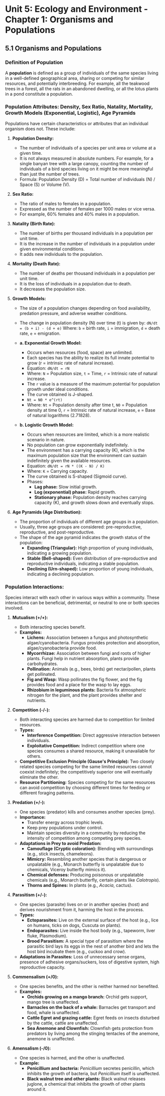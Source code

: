 # Unit 5: Ecology and Environment - Chapter 1: Organisms and Populations

## 5.1 Organisms and Populations

### Definition of Population

A **population** is defined as a group of individuals of the same species living in a well-defined geographical area, sharing or competing for similar resources, and potentially interbreeding. For example, all the teakwood trees in a forest, all the rats in an abandoned dwelling, or all the lotus plants in a pond constitute a population.

### Population Attributes: Density, Sex Ratio, Natality, Mortality, Growth Models (Exponential, Logistic), Age Pyramids

Populations have certain characteristics or attributes that an individual organism does not. These include:

1.  **Population Density:**
    *   The number of individuals of a species per unit area or volume at a given time.
    *   It is not always measured in absolute numbers. For example, for a single banyan tree with a large canopy, counting the number of individuals of a bird species living on it might be more meaningful than just the number of trees.
    *   Formula: Population Density (D) = Total number of individuals (N) / Space (S) or Volume (V).

2.  **Sex Ratio:**
    *   The ratio of males to females in a population.
    *   Expressed as the number of females per 1000 males or vice versa.
    *   For example, 60% females and 40% males in a population.

3.  **Natality (Birth Rate):**
    *   The number of births per thousand individuals in a population per unit time.
    *   It is the increase in the number of individuals in a population under given environmental conditions.
    *   It adds new individuals to the population.

4.  **Mortality (Death Rate):**
    *   The number of deaths per thousand individuals in a population per unit time.
    *   It is the loss of individuals in a population due to death.
    *   It decreases the population size.

5.  **Growth Models:**
    *   The size of a population changes depending on food availability, predation pressure, and adverse weather conditions.
    *   The change in population density (N) over time (t) is given by:
        `dN/dt = (b + i) - (d + e)`
        Where: `b` = birth rate, `i` = immigration, `d` = death rate, `e` = emigration.

    *   **a. Exponential Growth Model:**
        *   Occurs when resources (food, space) are unlimited.
        *   Each species has the ability to realize its full innate potential to grow (r = intrinsic rate of natural increase).
        *   Equation: `dN/dt = rN`
        *   Where: `N` = Population size, `t` = Time, `r` = Intrinsic rate of natural increase.
        *   The `r` value is a measure of the maximum potential for population growth under ideal conditions.
        *   The curve obtained is J-shaped.
        *   `Nt = N0 * e^(rt)`
        *   Where: `Nt` = Population density after time t, `N0` = Population density at time 0, `r` = Intrinsic rate of natural increase, `e` = Base of natural logarithms (2.71828).

    *   **b. Logistic Growth Model:**
        *   Occurs when resources are limited, which is a more realistic scenario in nature.
        *   No population can grow exponentially indefinitely.
        *   The environment has a carrying capacity (K), which is the maximum population size that the environment can sustain indefinitely given the available resources.
        *   Equation: `dN/dt = rN * ((K - N) / K)`
        *   Where: `K` = Carrying capacity.
        *   The curve obtained is S-shaped (Sigmoid curve).
        *   Phases:
            *   **Lag phase:** Slow initial growth.
            *   **Log (exponential) phase:** Rapid growth.
            *   **Stationary phase:** Population density reaches carrying capacity (K), and growth slows down and eventually stops.

6.  **Age Pyramids (Age Distribution):**
    *   The proportion of individuals of different age groups in a population.
    *   Usually, three age groups are considered: pre-reproductive, reproductive, and post-reproductive.
    *   The shape of the age pyramid indicates the growth status of the population:
        *   **Expanding (Triangular):** High proportion of young individuals, indicating a growing population.
        *   **Stable (Bell-shaped):** Even distribution of pre-reproductive and reproductive individuals, indicating a stable population.
        *   **Declining (Urn-shaped):** Low proportion of young individuals, indicating a declining population.

### Population Interactions:

Species interact with each other in various ways within a community. These interactions can be beneficial, detrimental, or neutral to one or both species involved.

1.  **Mutualism (+/+):**
    *   Both interacting species benefit.
    *   **Examples:**
        *   **Lichens:** Association between a fungus and photosynthetic algae/cyanobacteria. Fungus provides protection and absorption, algae/cyanobacteria provide food.
        *   **Mycorrhizae:** Association between fungi and roots of higher plants. Fungi help in nutrient absorption, plants provide carbohydrates.
        *   **Pollination:** Animals (e.g., bees, birds) get nectar/pollen, plants get pollinated.
        *   **Fig and Wasp:** Wasp pollinates the fig flower, and the fig provides food and a place for the wasp to lay eggs.
        *   **Rhizobium in leguminous plants:** Bacteria fix atmospheric nitrogen for the plant, and the plant provides shelter and nutrients.

2.  **Competition (-/-):**
    *   Both interacting species are harmed due to competition for limited resources.
    *   **Types:**
        *   **Interference Competition:** Direct aggressive interaction between individuals.
        *   **Exploitative Competition:** Indirect competition where one species consumes a shared resource, making it unavailable for others.
    *   **Competitive Exclusion Principle (Gause's Principle):** Two closely related species competing for the same limited resources cannot coexist indefinitely; the competitively superior one will eventually eliminate the other.
    *   **Resource Partitioning:** Species competing for the same resources can avoid competition by choosing different times for feeding or different foraging patterns.

3.  **Predation (+/-):**
    *   One species (predator) kills and consumes another species (prey).
    *   **Importance:**
        *   Transfer energy across trophic levels.
        *   Keep prey populations under control.
        *   Maintain species diversity in a community by reducing the intensity of competition among competing prey species.
    *   **Adaptations in Prey to avoid Predation:**
        *   **Camouflage (Cryptic coloration):** Blending with surroundings (e.g., stick insects, chameleons).
        *   **Mimicry:** Resembling another species that is dangerous or unpalatable (e.g., Monarch butterfly is unpalatable due to chemicals, Viceroy butterfly mimics it).
        *   **Chemical defenses:** Producing poisonous or unpalatable chemicals (e.g., Monarch butterfly, certain plants like *Calotropis*).
        *   **Thorns and Spines:** In plants (e.g., *Acacia*, cactus).

4.  **Parasitism (+/-):**
    *   One species (parasite) lives on or in another species (host) and derives nourishment from it, harming the host in the process.
    *   **Types:**
        *   **Ectoparasites:** Live on the external surface of the host (e.g., lice on humans, ticks on dogs, Cuscuta on plants).
        *   **Endoparasites:** Live inside the host body (e.g., tapeworm, liver fluke, Plasmodium).
        *   **Brood Parasitism:** A special type of parasitism where the parasitic bird lays its eggs in the nest of another bird and lets the host bird incubate them (e.g., cuckoo and crow).
    *   **Adaptations in Parasites:** Loss of unnecessary sense organs, presence of adhesive organs/suckers, loss of digestive system, high reproductive capacity.

5.  **Commensalism (+/0):**
    *   One species benefits, and the other is neither harmed nor benefited.
    *   **Examples:**
        *   **Orchids growing on a mango branch:** Orchid gets support, mango tree is unaffected.
        *   **Barnacles on the back of a whale:** Barnacles get transport and food, whale is unaffected.
        *   **Cattle Egret and grazing cattle:** Egret feeds on insects disturbed by the cattle, cattle are unaffected.
        *   **Sea Anemone and Clownfish:** Clownfish gets protection from predators by living among the stinging tentacles of the anemone, anemone is unaffected.

6.  **Amensalism (-/0):**
    *   One species is harmed, and the other is unaffected.
    *   **Example:**
        *   **Penicillium and bacteria:** *Penicillium* secretes penicillin, which inhibits the growth of bacteria, but *Penicillium* itself is unaffected.
        *   **Black walnut tree and other plants:** Black walnut releases juglone, a chemical that inhibits the growth of other plants around it.
